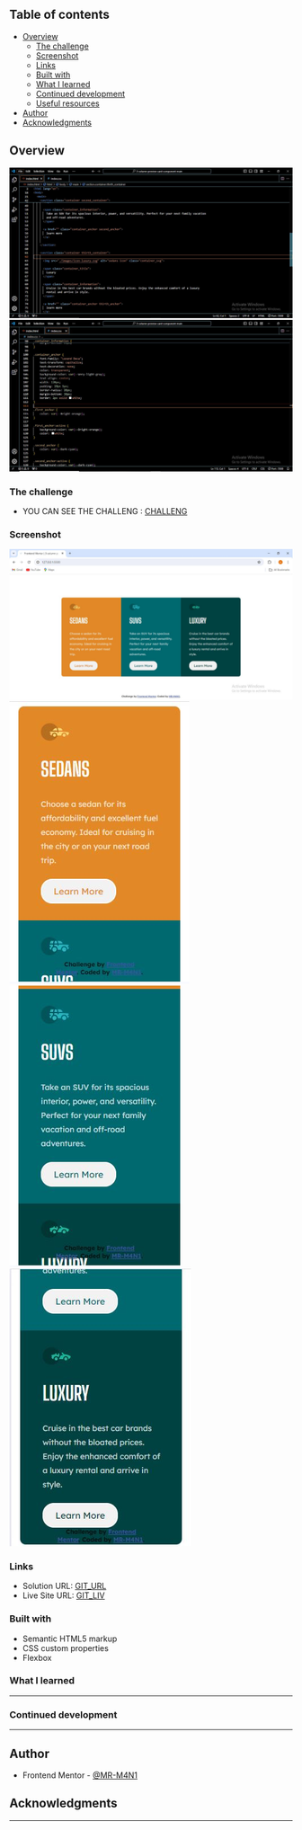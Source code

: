 ## Table of contents

- [Overview](#overview)
  - [The challenge](#the-challenge)
  - [Screenshot](#screenshot)
  - [Links](#links)
  - [Built with](#built-with)
  - [What I learned](#what-i-learned)
  - [Continued development](#continued-development)
  - [Useful resources](#useful-resources)
- [Author](#author)
- [Acknowledgments](#acknowledgments)


## Overview

![](./images/HTML_overview.JPG)
![](./images/CSS_overview.JPG)

### The challenge

- YOU CAN SEE THE CHALLENG : [CHALLENG](https://www.frontendmentor.io/challenges/3column-preview-card-component-pH92eAR2-/hub)

### Screenshot

![](./images/Screenshot_desktop.JPG)
![](./images/Screenshot_mobile_1.JPG)
![](./images/Screenshot_mobile_2.JPG)
![](./images/Screenshot_mobile_3.JPG)


### Links

- Solution URL: [GIT_URL](https://github.com/MR-M4N1/3-column-preview-card_component.)
- Live Site URL: [GIT_LIV]()

### Built with

- Semantic HTML5 markup
- CSS custom properties
- Flexbox


### What I learned

--------------------------

### Continued development

-------------------------

## Author

- Frontend Mentor - [@MR-M4N1](https://www.frontendmentor.io/profile/MR-M4N1)


## Acknowledgments

-------------------------
